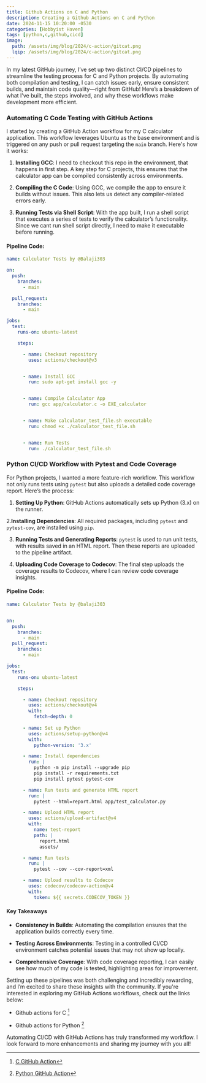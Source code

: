 ```yaml
---
title: Github Actions on C and Python
description: Creating a Github Actions on C and Python
date: 2024-11-15 10:20:00 -0530
categories: [Hobbyist Haven]
tags: [python,c,github,cicd]
image:
  path: /assets/img/blog/2024/c-action/gitcat.png
  lqip: /assets/img/blog/2024/c-action/gitcat.png
---
```


In my latest GitHub journey, I’ve set up two distinct CI/CD pipelines to streamline the testing process for C and Python projects. By automating both compilation and testing, I can catch issues early, ensure consistent builds, and maintain code quality—right from GitHub! Here’s a breakdown of what I’ve built, the steps involved, and why these workflows make development more efficient.


### Automating C Code Testing with GitHub Actions

I started by creating a GitHub Action workflow for my C calculator application. This workflow leverages Ubuntu as the base environment and is triggered on any push or pull request targeting the `main` branch. Here's how it works:


1. **Installing GCC**: I need to checkout this repo in the environment, that happens in first step. A key step for C projects, this ensures that the calculator app can be compiled consistently across environments.

   

2. **Compiling the C Code**: Using GCC, we compile the app to ensure it builds without issues. This also lets us detect any compiler-related errors early.


3. **Running Tests via Shell Script**: With the app built, I run a shell script that executes a series of tests to verify the calculator’s functionality. Since we cant run shell script directly, I need to make it executable before running.


#### Pipeline Code:
```yaml
name: Calculator Tests by @Balaji303

on: 
  push:
    branches:
      - main

  pull_request:
    branches:
      - main

jobs:
  test:
    runs-on: ubuntu-latest

    steps:

      - name: Checkout repository
        uses: actions/checkout@v3


      - name: Install GCC
        run: sudo apt-get install gcc -y


      - name: Compile Calculator App
        run: gcc app/calculator.c -o EXE_calculator


      - name: Make calculator_test_file.sh executable
        run: chmod +x ./calculator_test_file.sh


      - name: Run Tests
        run: ./calculator_test_file.sh
```

### Python CI/CD Workflow with Pytest and Code Coverage

For Python projects, I wanted a more feature-rich workflow. This workflow not only runs tests using `pytest` but also uploads a detailed code coverage report. Here’s the process:


1. **Setting Up Python**: GitHub Actions automatically sets up Python (3.x) on the runner.

   

2.**Installing Dependencies**: All required packages, including `pytest` and `pytest-cov`, are installed using `pip`.


3. **Running Tests and Generating Reports**: `pytest` is used to run unit tests, with results saved in an HTML report. Then these reports are uploaded to the pipeline artifact.


4. **Uploading Code Coverage to Codecov**: The final step uploads the coverage results to Codecov, where I can review code coverage insights.


#### Pipeline Code:

```yaml
name: Calculator Tests by @balaji303


on: 
  push:
    branches:
      - main
  pull_request:
    branches:
      - main

jobs:
  test:
    runs-on: ubuntu-latest

    steps:

      - name: Checkout repository
        uses: actions/checkout@v4
        with:
          fetch-depth: 0
        
      - name: Set up Python
        uses: actions/setup-python@v4
        with:
          python-version: '3.x'

      - name: Install dependencies
        run: |
          python -m pip install --upgrade pip
          pip install -r requirements.txt
          pip install pytest pytest-cov        

      - name: Run tests and generate HTML report
        run: |
          pytest --html=report.html app/test_calculator.py

      - name: Upload HTML report
        uses: actions/upload-artifact@v4
        with:
          name: test-report
          path: |
            report.html
            assets/

      - name: Run tests
        run: |
          pytest --cov --cov-report=xml

      - name: Upload results to Codecov
        uses: codecov/codecov-action@v4
        with:
          token: ${{ secrets.CODECOV_TOKEN }}
```

#### Key Takeaways

- **Consistency in Builds**: Automating the compilation ensures that the application builds correctly every time.

- **Testing Across Environments**: Testing in a controlled CI/CD environment catches potential issues that may not show up locally.

- **Comprehensive Coverage**: With code coverage reporting, I can easily see how much of my code is tested, highlighting areas for improvement.


Setting up these pipelines was both challenging and incredibly rewarding, and I’m excited to share these insights with the community. If you're interested in exploring my GitHub Actions workflows, check out the links below:

- Github actions for C [^1-repo] 

- Github actions for Python [^2-repo] 

Automating CI/CD with GitHub Actions has truly transformed my workflow. I look forward to more enhancements and sharing my journey with you all!

[^1-repo]: [C GitHub Action](https://github.com/MadeByBalaji/c-calculator/actions)
[^2-repo]: [Python GitHub Action](https://github.com/MadeByBalaji/py-calculator/actions)